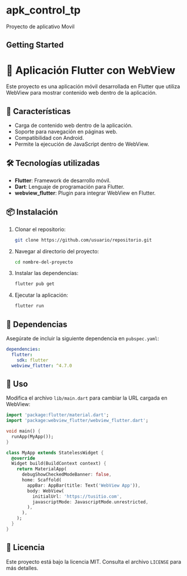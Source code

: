 # apk_control_tp

Proyecto de aplicativo Movil

## Getting Started

# 📱 Aplicación Flutter con WebView

Este proyecto es una aplicación móvil desarrollada en Flutter que utiliza WebView para mostrar contenido web dentro de la aplicación.

## 🚀 Características
- Carga de contenido web dentro de la aplicación.
- Soporte para navegación en páginas web.
- Compatibilidad con Android.
- Permite la ejecución de JavaScript dentro de WebView.

## 🛠 Tecnologías utilizadas
- **Flutter**: Framework de desarrollo móvil.
- **Dart**: Lenguaje de programación para Flutter.
- **webview_flutter**: Plugin para integrar WebView en Flutter.

## 📦 Instalación
1. Clonar el repositorio:
   ```sh
   git clone https://github.com/usuario/repositorio.git
   ```
2. Navegar al directorio del proyecto:
   ```sh
   cd nombre-del-proyecto
   ```
3. Instalar las dependencias:
   ```sh
   flutter pub get
   ```
4. Ejecutar la aplicación:
   ```sh
   flutter run
   ```

## 📲 Dependencias
Asegúrate de incluir la siguiente dependencia en `pubspec.yaml`:
```yaml
dependencies:
  flutter:
    sdk: flutter
  webview_flutter: ^4.7.0
```

## 📜 Uso
Modifica el archivo `lib/main.dart` para cambiar la URL cargada en WebView:
```dart
import 'package:flutter/material.dart';
import 'package:webview_flutter/webview_flutter.dart';

void main() {
  runApp(MyApp());
}

class MyApp extends StatelessWidget {
  @override
  Widget build(BuildContext context) {
    return MaterialApp(
      debugShowCheckedModeBanner: false,
      home: Scaffold(
        appBar: AppBar(title: Text('WebView App')),
        body: WebView(
          initialUrl: 'https://tusitio.com',
          javascriptMode: JavascriptMode.unrestricted,
        ),
      ),
    );
  }
}
```

## 📝 Licencia
Este proyecto está bajo la licencia MIT. Consulta el archivo `LICENSE` para más detalles.

